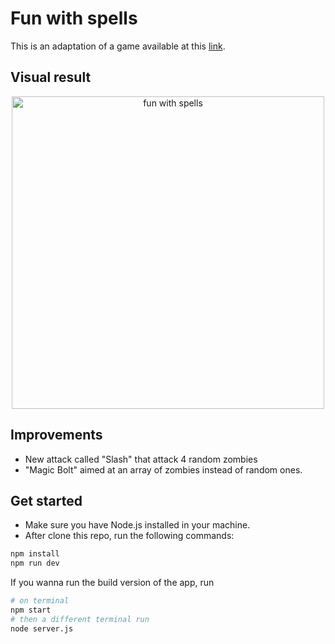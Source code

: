 # Fun with spells

This is an adaptation of a game available at this [link](https://programmingmind.net/phaser/fun-with-spells-using-phaser).

## Visual result

<p align="center">
 <img src=".github/fun-with-spells.gif" alt="fun with spells" width="500" />
</p>

## Improvements

- New attack called "Slash" that attack 4 random zombies
- "Magic Bolt" aimed at an array of zombies instead of random ones.


## Get started

- Make sure you have Node.js installed in your machine.
- After clone this repo, run the following commands:

```bash
npm install
npm run dev
```

If you wanna run the build version of the app, run 
```bash
# on terminal
npm start
# then a different terminal run
node server.js
```
